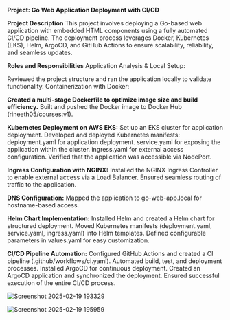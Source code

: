 **Project: Go Web Application Deployment with CI/CD**

**Project Description**
This project involves deploying a Go-based web application with embedded HTML components using a fully automated CI/CD pipeline. The deployment process leverages Docker, Kubernetes (EKS), Helm, ArgoCD, and GitHub Actions to ensure scalability, reliability, and seamless updates.

**Roles and Responsibilities**
Application Analysis & Local Setup:

Reviewed the project structure and ran the application locally to validate functionality.
Containerization with Docker:

**Created a multi-stage Dockerfile to optimize image size and build efficiency.**
Built and pushed the Docker image to Docker Hub (rineeth05/courses:v1).

**Kubernetes Deployment on AWS EKS:**
Set up an EKS cluster for application deployment.
Developed and deployed Kubernetes manifests:
deployment.yaml for application deployment.
service.yaml for exposing the application within the cluster.
ingress.yaml for external access configuration.
Verified that the application was accessible via NodePort.

**Ingress Configuration with NGINX:**
Installed the NGINX Ingress Controller to enable external access via a Load Balancer.
Ensured seamless routing of traffic to the application.

**DNS Configuration:**
Mapped the application to go-web-app.local for hostname-based access.

**Helm Chart Implementation:**
Installed Helm and created a Helm chart for structured deployment.
Moved Kubernetes manifests (deployment.yaml, service.yaml, ingress.yaml) into Helm templates.
Defined configurable parameters in values.yaml for easy customization.

**CI/CD Pipeline Automation:**
Configured GitHub Actions and created a CI pipeline (.github/workflows/ci.yaml).
Automated build, test, and deployment processes.
Installed ArgoCD for continuous deployment.
Created an ArgoCD application and synchronized the deployment.
Ensured successful execution of the entire CI/CD process.

![Screenshot 2025-02-19 193329](https://github.com/user-attachments/assets/7495ef21-d94c-4139-9233-381114db8bc4)

![Screenshot 2025-02-19 195959](https://github.com/user-attachments/assets/58ff8e59-d5ce-4921-95e0-e4cb555553db)




